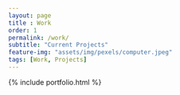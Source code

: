 ```yaml
--- 
layout: page
title : Work 
order: 1
permalink: /work/
subtitle: "Current Projects" 
feature-img: "assets/img/pexels/computer.jpeg"
tags: [Work, Projects]
---
```


{% include portfolio.html %}

